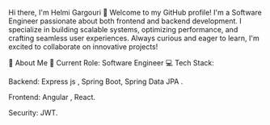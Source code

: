 Hi there, I'm Helmi Gargouri 👋
Welcome to my GitHub profile! I'm a Software Engineer passionate about both frontend and backend development. I specialize in building scalable systems, optimizing performance, and crafting seamless user experiences. Always curious and eager to learn, I'm excited to collaborate on innovative projects!

🚀 About Me
🌟 Current Role: Software Engineer
💻 Tech Stack:

Backend: Express js , Spring Boot, Spring Data JPA .

Frontend: Angular , React.

Security:  JWT.

<!--
**Helmi-Gargouri/Helmi-Gargouri** is a ✨ _special_ ✨ repository because its `README.md` (this file) appears on your GitHub profile.

Here are some ideas to get you started:

- 🔭 I’m currently working on ...
- 🌱 I’m currently learning ...
- 👯 I’m looking to collaborate on ...
- 🤔 I’m looking for help with ...
- 💬 Ask me about ...
- 📫 How to reach me: ...
- 😄 Pronouns: ...
- ⚡ Fun fact: ...
-->
